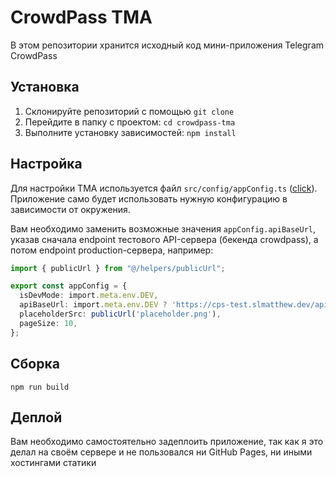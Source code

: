 # CrowdPass TMA

В этом репозитории хранится исходный код мини-приложения Telegram CrowdPass

## Установка

1. Склонируйте репозиторий с помощью `git clone`
2. Перейдите в папку с проектом: `cd crowdpass-tma`
3. Выполните установку зависимостей: `npm install`

## Настройка

Для настройки TMA используется файл `src/config/appConfig.ts` ([click](https://github.com/slmatthew/crowdpass-tma/blob/main/src/config/appConfig.ts)). Приложение само будет использовать нужную конфигурацию в зависимости от окружения.

Вам необходимо заменить возможные значения `appConfig.apiBaseUrl`, указав сначала endpoint тестового API-сервера (бекенда crowdpass), а потом endpoint production-сервера, например:

```ts
import { publicUrl } from "@/helpers/publicUrl";

export const appConfig = {
  isDevMode: import.meta.env.DEV,
  apiBaseUrl: import.meta.env.DEV ? 'https://cps-test.slmatthew.dev/api/' : 'https://crowdpass-api.slmatthew.dev/api/', // эти два значения необходимо изменить
  placeholderSrc: publicUrl('placeholder.png'),
  pageSize: 10,
};
```

## Сборка
`npm run build`

## Деплой
Вам необходимо самостоятельно задеплоить приложение, так как я это делал на своём сервере и не пользовался ни GitHub Pages, ни иными хостингами статики